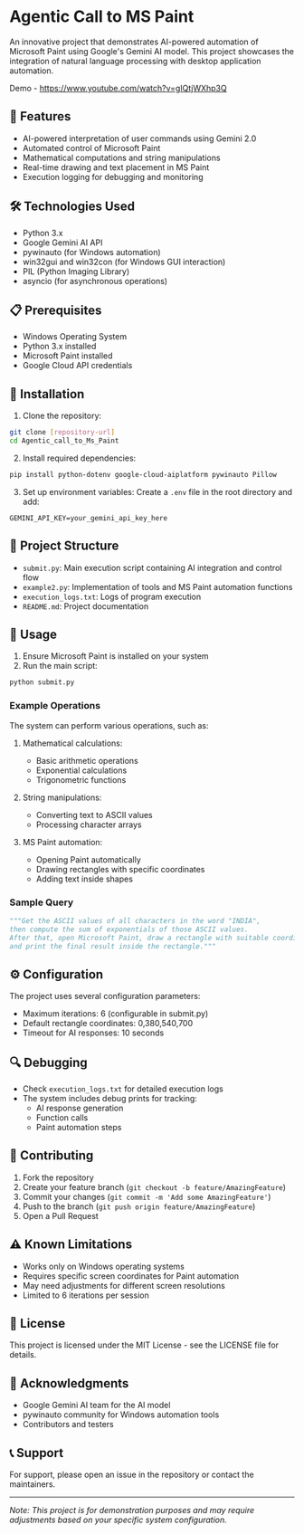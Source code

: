 # Agentic Call to MS Paint

An innovative project that demonstrates AI-powered automation of Microsoft Paint using Google's Gemini AI model. This project showcases the integration of natural language processing with desktop application automation.

Demo - https://www.youtube.com/watch?v=gIQtjWXhp3Q

## 🌟 Features

- AI-powered interpretation of user commands using Gemini 2.0
- Automated control of Microsoft Paint
- Mathematical computations and string manipulations
- Real-time drawing and text placement in MS Paint
- Execution logging for debugging and monitoring

## 🛠️ Technologies Used

- Python 3.x
- Google Gemini AI API
- pywinauto (for Windows automation)
- win32gui and win32con (for Windows GUI interaction)
- PIL (Python Imaging Library)
- asyncio (for asynchronous operations)

## 📋 Prerequisites

- Windows Operating System
- Python 3.x installed
- Microsoft Paint installed
- Google Cloud API credentials

## 🔧 Installation

1. Clone the repository:
```bash
git clone [repository-url]
cd Agentic_call_to_Ms_Paint
```

2. Install required dependencies:
```bash
pip install python-dotenv google-cloud-aiplatform pywinauto Pillow
```

3. Set up environment variables:
Create a `.env` file in the root directory and add:
```
GEMINI_API_KEY=your_gemini_api_key_here
```

## 📝 Project Structure

- `submit.py`: Main execution script containing AI integration and control flow
- `example2.py`: Implementation of tools and MS Paint automation functions
- `execution_logs.txt`: Logs of program execution
- `README.md`: Project documentation

## 🚀 Usage

1. Ensure Microsoft Paint is installed on your system
2. Run the main script:
```bash
python submit.py
```

### Example Operations

The system can perform various operations, such as:

1. Mathematical calculations:
   - Basic arithmetic operations
   - Exponential calculations
   - Trigonometric functions

2. String manipulations:
   - Converting text to ASCII values
   - Processing character arrays

3. MS Paint automation:
   - Opening Paint automatically
   - Drawing rectangles with specific coordinates
   - Adding text inside shapes

### Sample Query

```python
"""Get the ASCII values of all characters in the word "INDIA", 
then compute the sum of exponentials of those ASCII values. 
After that, open Microsoft Paint, draw a rectangle with suitable coordinates, 
and print the final result inside the rectangle."""
```

## ⚙️ Configuration

The project uses several configuration parameters:

- Maximum iterations: 6 (configurable in submit.py)
- Default rectangle coordinates: 0,380,540,700
- Timeout for AI responses: 10 seconds

## 🔍 Debugging

- Check `execution_logs.txt` for detailed execution logs
- The system includes debug prints for tracking:
  - AI response generation
  - Function calls
  - Paint automation steps

## 🤝 Contributing

1. Fork the repository
2. Create your feature branch (`git checkout -b feature/AmazingFeature`)
3. Commit your changes (`git commit -m 'Add some AmazingFeature'`)
4. Push to the branch (`git push origin feature/AmazingFeature`)
5. Open a Pull Request

## ⚠️ Known Limitations

- Works only on Windows operating systems
- Requires specific screen coordinates for Paint automation
- May need adjustments for different screen resolutions
- Limited to 6 iterations per session

## 📄 License

This project is licensed under the MIT License - see the LICENSE file for details.

## 🙏 Acknowledgments

- Google Gemini AI team for the AI model
- pywinauto community for Windows automation tools
- Contributors and testers

## 📞 Support

For support, please open an issue in the repository or contact the maintainers.

---
*Note: This project is for demonstration purposes and may require adjustments based on your specific system configuration.* 
